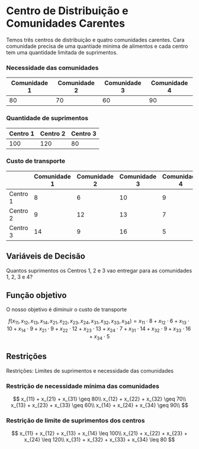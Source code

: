 # Centro de Distribuição e Comunidades Carentes
Temos três centros de distribuição e quatro comunidades carentes. Cara comunidade
precisa de uma quantiade minima de alimentos e cada centro tem uma quantidade limitada
de suprimentos.

### Necessidade das comunidades

| Comunidade 1 | Comunidade 2 | Comunidade 3 | Comunidade 4 |
|--------------|--------------|--------------|--------------|
| 80           | 70           | 60           | 90           |

### Quantidade de suprimentos

| Centro 1 | Centro 2 | Centro 3 |
|----------|----------|----------|
| 100      | 120      | 80       |

### Custo de transporte

|           | Comunidade 1 | Comunidade 2 | Comunidade 3 | Comunidade 4 |
|-----------|--------------|--------------|--------------|--------------|
| Centro 1  | 8            | 6            | 10           | 9            |
| Centro 2  | 9            | 12           | 13           | 7            |
| Centro 3  | 14           | 9            | 16           | 5            |

## Variáveis de Decisão
Quantos suprimentos os Centros 1, 2 e 3 vao entregar para as comunidades 1, 2, 3 e 4?

## Função objetivo
O nosso objetivo é diminuir o custo de transporte

$$
    f(x_{11}, x_{12}, x_{13}, x_{14}, x_{21}, x_{22}, x_{23}, x_{24}, x_{31}, x_{32}, x_{33}, x_{34}) = x_{11} \cdot 8 + x_{12} \cdot 6 + x_{13} \cdot 10 + x_{14} \cdot 9 + x_{21} \cdot 9 + x_{22} \cdot 12 + x_{23} \cdot 13 + x_{24} \cdot 7 + x_{31} \cdot 14 + x_{32} \cdot 9 + x_{33} \cdot 16 + x_{34} \cdot 5
$$

## Restrições
Restrições: Limites de suprimentos e necessidade das comunidades

### Restrição de necessidade mínima das comunidades
$$
    x_{11} + x_{21} + x_{31} \geq 80\\
    x_{12} + x_{22} + x_{32} \geq 70\\
    x_{13} + x_{23} + x_{33} \geq 60\\
    x_{14} + x_{24} + x_{34} \geq 90\\
$$

### Restrição de limite de suprimentos dos centros
$$
    x_{11} + x_{12} + x_{13} + x_{14} \leq 100\\
    x_{21} + x_{22} + x_{23} + x_{24} \leq 120\\
    x_{31} + x_{32} + x_{33} + x_{34} \leq 80
$$
